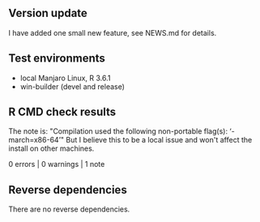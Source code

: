 ## Version update

I have added one small new feature, see NEWS.md for details.

## Test environments

* local Manjaro Linux, R 3.6.1
* win-builder (devel and release)

## R CMD check results

The note is: "Compilation used the following non-portable flag(s):
    ‘-march=x86-64’"
But I believe this to be a local issue and won't affect the install on other machines.

0 errors | 0 warnings | 1 note

## Reverse dependencies

There are no reverse dependencies.

